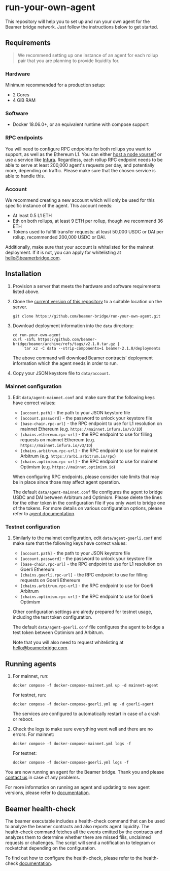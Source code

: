 # run-your-own-agent

This repository will help you to set up and run your own agent for the Beamer
bridge network. Just follow the instructions below to get started.

## Requirements

> We recommend setting up one instance of an agent for each rollup pair that you
> are planning to provide liquidity for.

### Hardware

Minimum recommended for a production setup:

* 2 Cores
* 4 GiB RAM

### Software

* Docker 18.06.0+, or an equivalent runtime with compose support

### RPC endpoints

You will need to configure RPC endpoints for both rollups you want to support,
as well as the Ethereum L1. You can either [host a node
yourself](https://ethereum.org/en/developers/docs/nodes-and-clients/run-a-node/)
or use a service like [Infura](https://infura.io/). Regardless, each rollup RPC
endpoint needs to be able to serve at least 200,000 agent's requests per day,
and potentially more, depending on traffic. Please make sure that the chosen
service is able to handle this.

### Account

We recommend creating a new account which will only be used for this specific
instance of the agent. This account needs:

* At least 0.5 L1 ETH
* Eth on both rollups, at least 9 ETH per rollup, though we recommend 36 ETH
* Tokens used to fulfill transfer requests: at least 50,000 USDC or DAI per rollup,
  recommended 200,000 USDC or DAI.

Additionally, make sure that your account is whitelisted for the mainnet deployment.
If it is not, you can apply for whitelisting at hello@beamerbridge.com.

## Installation

1. Provision a server that meets the hardware and software requirements listed
   above.

1. Clone the [current version of this
   repository](https://github.com/beamer-bridge/run-your-own-agent) to
   a suitable location on the server.

   ```shell
   git clone https://github.com/beamer-bridge/run-your-own-agent.git
   ```

1. Download deployment information into the `data` directory:

    ```shell
    cd run-your-own-agent
    curl -sSfL https://github.com/beamer-bridge/beamer/archive/refs/tags/v2.1.0.tar.gz |
         tar xz -C data --strip-components=1 beamer-2.1.0/deployments
    ```

   The above command will download Beamer contracts' deployment information which the
   agent needs in order to run.

1. Copy your JSON keystore file to `data/account`.

### Mainnet configuration

1. Edit `data/agent-mainnet.conf` and make sure that the following keys have correct values:

    - `[account.path]` - the path to your JSON keystore file
    - `[account.password]` - the password to unlock your keystore file
    - `[base-chain.rpc-url]` - the RPC endpoint to use for L1 resolution on mainnet Ethereum (e.g. `https://mainnet.infura.io/v3/ID`)
    - `[chains.ethereum.rpc-url]` - the RPC endpoint to use for filling requests on mainnet Ethereum (e.g. `https://mainnet.infura.io/v3/ID`)
    - `[chains.arbitrum.rpc-url]` - the RPC endpoint to use for mainnet Arbitrum (e.g. `https://arb1.arbitrum.io/rpc`)
    - `[chains.optimism.rpc-url]` - the RPC endpoint to use for mainnet Optimism (e.g. `https://mainnet.optimism.io`)

   When configuring RPC endpoints, please consider rate limits that may be in
   place since those may affect agent operation.

   The default `data/agent-mainnet.conf` file configures the agent to bridge USDC and DAI
   between Arbitrum and Optimism. Please delete the lines for the other token in the 
   configuration file if you only want to bridge one of the tokens. For more details on 
   various configuration options, please refer to 
   [agent documentation](https://docs.beamerbridge.com/configuration.html).

### Testnet configuration

1. Similarly to the mainnet configuration, edit `data/agent-goerli.conf` and make
   sure that the following keys have correct values:

    - `[account.path]` - the path to your JSON keystore file
    - `[account.password]` - the password to unlock your keystore file
    - `[base-chain.rpc-url]` - the RPC endpoint to use for L1 resolution on Goerli Ethereum
    - `[chains.goerli.rpc-url]` - the RPC endpoint to use for filling requests on Goerli Ethereum
    - `[chains.arbitrum.rpc-url]` - the RPC endpoint to use for Goerli Arbitrum
    - `[chains.optimism.rpc-url]` - the RPC endpoint to use for Goerli Optimism

   Other configuration settings are alredy prepared for testnet usage,
   including the test token configuration.

   The default `data/agent-goerli.conf` file configures the agent to bridge a
   test token between Optimism and Arbitrum.

   Note that you will also need to request whitelisting at hello@beamerbridge.com.

## Running agents

1. For mainnet, run:

   ```
   docker compose -f docker-compose-mainnet.yml up -d mainnet-agent
   ```

   For testnet, run:

   ```
   docker compose -f docker-compose-goerli.yml up -d goerli-agent
   ```

   The services are configured to automatically restart in case of a crash or reboot.

1. Check the logs to make sure everything went well and there are no errors.
   For mainnet:

   ```
   docker compose -f docker-compose-mainnet.yml logs -f
   ```

   For testnet:

   ```
   docker compose -f docker-compose-goerli.yml logs -f
   ```

You are now running an agent for the Beamer bridge. Thank you and please
[contact us](mailto:contact@beamerbridge.com) in case of any problems.

For more information on running an agent and updating to new agent versions,
please refer to [documentation](https://docs.beamerbridge.com/running.html).

## Beamer health-check

The beamer executable includes a health-check command that can be used to
analyze the beamer contracts and also reports agent liquidity. The health-check command
fetches all the events emitted by the contracts and analyzes them to determine
whether there are missed fills, unclaimed requests or challenges. The script will
send a notification to telegram or rocketchat depending on the configuration.

To find out how to configure the health-check, please refer to the health-check 
[documentation](https://docs.beamerbridge.com/configuration.html#notification-system).
